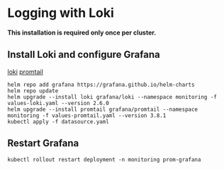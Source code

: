 # Logging with Loki

**This installation is required only once per cluster.**

## Install Loki and configure Grafana

[loki](https://artifacthub.io/packages/helm/grafana/loki)
[promtail](https://artifacthub.io/packages/helm/grafana/promtail)

```shell
helm repo add grafana https://grafana.github.io/helm-charts
helm repo update
helm upgrade --install loki grafana/loki --namespace monitoring -f values-loki.yaml --version 2.6.0
helm upgrade --install promtail grafana/promtail --namespace monitoring -f values-promtail.yaml --version 3.8.1
kubectl apply -f datasource.yaml
```

## Restart Grafana

```shell
kubectl rollout restart deployment -n monitoring prom-grafana
```
